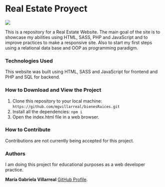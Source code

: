 # Real Estate Proyect

<p align="left">
   <img src="https://img.shields.io/badge/STATUS-DONE-green">
</p>

This is a repository for a Real Estate Website. The main goal of the site is to showcase my abilities using HTML, SASS, PHP and JavaScript and to improve practices to make a responsive site. Also to start my first steps using a relational data base and OOP as programming paradigm.

### Technologies Used
This website was built using HTML, SASS and JavaScript for frontend and PHP and SQL for backend.

### How to Download and View the Project
1. Clone this repository to your local machine: `https://github.com/mgvillarreal/bienesRaices.git`
2. Install all the dependencies: `npm i`
3. Open the index.html file in a web browser.

### How to Contribute
Contributions are not currently being accepted for this project.

### Authors
I am doing this project for educational purposes as a web developer practice.

**María Gabriela Villarreal** [GitHub Profile](https://github.com/mgvillarreal).
